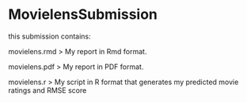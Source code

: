 # MovielensSubmission

this submission contains: 

movielens.rmd > My report in Rmd format.

movielens.pdf > My report in PDF format.

movielens.r > My script in R format that generates my predicted movie ratings and RMSE score
